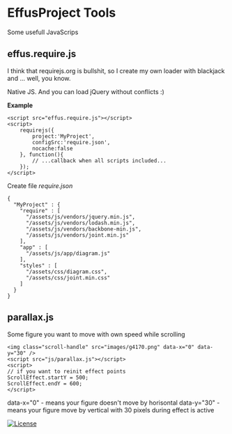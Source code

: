 # EffusProject Tools
Some usefull JavaScrips

## effus.require.js
I think that requirejs.org is bullshit, so I create my own loader with blackjack and ... well, you know.

Native JS. And you can load jQuery without conflicts :)

**Example**
```
<script src="effus.require.js"></script>
<script>
    requirejs({
        project:'MyProject',
        configSrc:'require.json',
        nocache:false
    }, function(){
        // ...callback when all scripts included...
    });
</script>
```
Create file *require.json*
```
{
  "MyProject" : {
    "require" : [
      "/assets/js/vendors/jquery.min.js",
      "/assets/js/vendors/lodash.min.js",
      "/assets/js/vendors/backbone-min.js",
      "/assets/js/vendors/joint.min.js"
    ],
    "app" : [
      "/assets/js/app/diagram.js"
    ],
    "styles" : [
      "/assets/css/diagram.css",
      "/assets/css/joint.min.css"
    ]
  }
}
```

## parallax.js
Some figure you want to move with own speed while scrolling
```
<img class="scroll-handle" src="images/g4170.png" data-x="0" data-y="30" />
<script src="js/parallax.js"></script>
<script>
// if you want to reinit effect points
ScrollEffect.startY = 500;
ScrollEffect.endY = 600;
</script>
```
data-x="0" - means your figure doesn't move by horisontal
data-y="30" - means your figure move by vertical with 30 pixels during effect is active

<a href="https://github.com/effus/frontend-tools/"><img src="https://img.shields.io/badge/license-MIT-blue.svg?style=flat" alt="License"></a>

